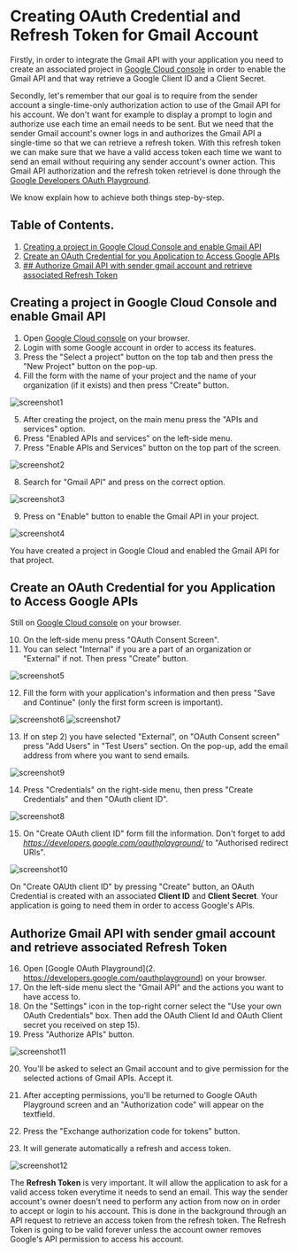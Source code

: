 # Creating OAuth Credential and Refresh Token for Gmail Account

Firstly, in order to integrate the Gmail API with your application you need to create an associated project in [Google Cloud console](https://console.cloud.google.com/) in order to enable the Gmail API and that way retrieve a Google Client ID and a Client Secret.

Secondly, let's remember that our goal is to require from the sender account a single-time-only authorization action to use of the Gmail API for his account. We don't want for example to display a prompt to login and authorize use each time an email needs to be sent. But we need that the sender Gmail account's owner logs in and authorizes the Gmail API a single-time so that we can retrieve a refresh token. With this refresh token we can make sure that we have a valid access token each time we want to send an email without requiring any sender account's owner action. This Gmail API authorization and the refresh token retrievel is done through the [Google Developers OAuth Playground](https://developers.google.com/oauthplayground/).

We know explain how to achieve both things step-by-step.

## Table of Contents.

1. [Creating a project in Google Cloud Console and enable Gmail API](#step1)
2. [Create an OAuth Credential for you Application to Access Google APIs](#step2)
3. [## Authorize Gmail API with sender gmail account and retrieve associated Refresh Token](#step3)


<a name="step1"/>

## Creating a project in Google Cloud Console and enable Gmail API

1. Open [Google Cloud console](https://console.cloud.google.com/) on your browser.
2. Login with some Google account in order to access its features. 
3. Press the "Select a project" button on the top tab and then press the "New Project" button on the pop-up.
4. Fill the form with the name of your project and the name of your organization (if it exists) and then press "Create" button.

![screenshot1](./images/01_doc_image.png)

5. After creating the project, on the main menu press the "APIs and services" option.
6. Press "Enabled APIs and services" on the left-side menu.
7. Press "Enable APIs and Services" button on the top part of the screen.

![screenshot2](./images/02_doc_image.png)

8. Search for "Gmail API" and press on the correct option.

![screenshot3](./images/03_doc_image.png)

9. Press on "Enable" button to enable the Gmail API in your project.

![screenshot4](./images/04_doc_image.png)


You have created a project in Google Cloud and enabled the Gmail API for that project.


<a name="step2"/>

## Create an OAuth Credential for you Application to Access Google APIs

Still on [Google Cloud console](https://console.cloud.google.com/) on your browser.

10. On the left-side menu press "OAuth Consent Screen".
11. You can select "Internal" if you are a part of an organization or "External" if not. Then press "Create" button.

![screenshot5](./images/05_doc_image.png)

12. Fill the form with your application's information and then press "Save and Continue" (only the first form screen is important). 

![screenshot6](./images/06_doc_image.png)
![screenshot7](./images/07_doc_image.png)

13. If on step 2) you have selected "External", on "OAuth Consent screen" press "Add Users" in "Test Users" section. On the pop-up, add the email address from where you want to send emails. 

![screenshot9](./images/09_doc_image.png)

14. Press "Credentials" on the right-side menu, then press "Create Credentials" and then "OAuth client ID". 

![screenshot8](./images/08_doc_image.png)

15. On "Create OAuth client ID" form fill the information. Don't forget to add *https://developers.google.com/oauthplayground/* to "Authorised redirect URIs".

![screenshot10](./images/10_doc_image.png)

On "Create OAUth client ID" by pressing "Create" button, an OAuth Credential is created with an associated **Client ID** and **Client Secret**. Your application is going to need them in order to access Google's APIs.

<a name="step3"/>

## Authorize Gmail API with sender gmail account and retrieve associated Refresh Token

16. Open [Google OAuth Playground](2. https://developers.google.com/oauthplayground) on your browser.
17. On the left-side menu slect the "Gmail API" and the actions you want to have access to.
18. On the "Settings" icon in the top-right corner select the "Use your own OAuth Credentials" box. Then add the OAuth Client Id and OAuth Client secret you received on step 15). 
19. Press "Authorize APIs" button.

![screenshot11](./images/11_doc_image.png)

20. You'll be asked to select an Gmail account and to give permission for the selected actions of Gmail APIs. Accept it.

21. After accepting permissions, you'll be returned to Google OAuth Playground screen and an "Authorization code" will appear on the textfield. 

22. Press the "Exchange authorization code for tokens" button.

23. It will generate automatically a refresh and access token. 
 
 ![screenshot12](./images/12_doc_image.png)

The **Refresh Token** is very important. It will allow the application to ask for a valid access token everytime it needs to send an email. This way the sender account's owner doesn't need to perform any action from now on in order to accept or login to his account. This is done in the background through an API request to retrieve an access token from the refresh token.
The Refresh Token is going to be valid forever unless the account owner removes Google's API permission to access his account.
